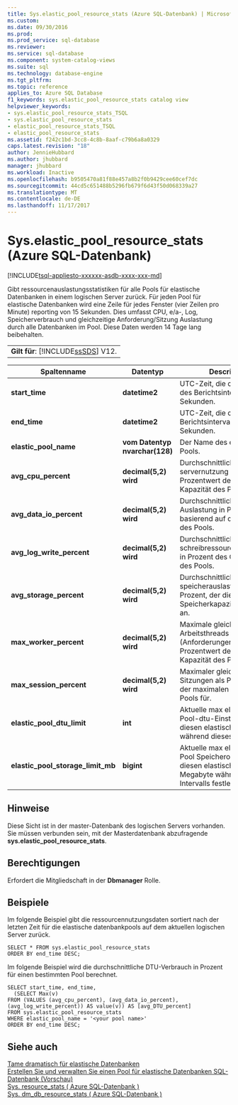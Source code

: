 ```yaml
---
title: Sys.elastic_pool_resource_stats (Azure SQL-Datenbank) | Microsoft Docs
ms.custom: 
ms.date: 09/30/2016
ms.prod: 
ms.prod_service: sql-database
ms.reviewer: 
ms.service: sql-database
ms.component: system-catalog-views
ms.suite: sql
ms.technology: database-engine
ms.tgt_pltfrm: 
ms.topic: reference
applies_to: Azure SQL Database
f1_keywords: sys.elastic_pool_resource_stats catalog view
helpviewer_keywords:
- sys.elastic_pool_resource_stats_TSQL
- sys.elastic_pool_resource_stats
- elastic_pool_resource_stats_TSQL
- elastic_pool_resource_stats
ms.assetid: f242c1bd-3cc8-4c8b-8aaf-c79b6a8a0329
caps.latest.revision: "18"
author: JennieHubbard
ms.author: jhubbard
manager: jhubbard
ms.workload: Inactive
ms.openlocfilehash: b9505470a81f88e457a8b2f0b9429cee60cef7dc
ms.sourcegitcommit: 44cd5c651488b5296fb679f6d43f50d068339a27
ms.translationtype: MT
ms.contentlocale: de-DE
ms.lasthandoff: 11/17/2017
---
```

# <a name="syselasticpoolresourcestats-azure-sql-database"></a>Sys.elastic_pool_resource_stats (Azure SQL-Datenbank)
[!INCLUDE[tsql-appliesto-xxxxxx-asdb-xxxx-xxx-md](../../includes/tsql-appliesto-xxxxxx-asdb-xxxx-xxx-md.md)]

  Gibt ressourcenauslastungsstatistiken für alle Pools für elastische Datenbanken in einem logischen Server zurück. Für jeden Pool für elastische Datenbanken wird eine Zeile für jedes Fenster (vier Zeilen pro Minute) reporting von 15 Sekunden. Dies umfasst CPU, e/a-, Log, Speicherverbrauch und gleichzeitige Anforderung/Sitzung Auslastung durch alle Datenbanken im Pool. Diese Daten werden 14 Tage lang beibehalten. 
  
||  
|-|  
|**Gilt für**: [!INCLUDE[ssSDS](../../includes/sssds-md.md)] V12.|  
  
|Spaltenname|Datentyp|Description|  
|-----------------|---------------|-----------------|  
|**start_time**|**datetime2**|UTC-Zeit, die den Anfang des Berichtsintervalls von 15 Sekunden.|  
|**end_time**|**datetime2**|UTC-Zeit, die das Ende des Berichtsintervalls von 15 Sekunden.|  
|**elastic_pool_name**|**vom Datentyp nvarchar(128)**|Der Name des elastischen Pools.|  
|**avg_cpu_percent**|**decimal(5,2) wird**|Durchschnittliche servernutzung als Prozentwert der maximalen Kapazität des Pools.|  
|**avg_data_io_percent**|**decimal(5,2) wird**|Durchschnittliche e/a-Auslastung in Prozent basierend auf den Grenzwert des Pools.|  
|**avg_log_write_percent**|**decimal(5,2) wird**|Durchschnittliche schreibressourcenauslastung in Prozent des Grenzwerts des Pools.|  
|**avg_storage_percent**|**decimal(5,2) wird**|Durchschnittliche speicherauslastung in Prozent, der die Speicherkapazität des Pools an.|  
|**max_worker_percent**|**decimal(5,2) wird**|Maximale gleichzeitige Arbeitsthreads (Anforderungen) als Prozentwert der maximalen Kapazität des Pools für.|  
|**max_session_percent**|**decimal(5,2) wird**|Maximaler gleichzeitiger Sitzungen als Prozentwert der maximalen Kapazität des Pools für.|  
|**elastic_pool_dtu_limit**|**int**|Aktuelle max elastischen Pool-dtu-Einstellung für diesen elastischen Pool während dieses Intervalls.|  
|**elastic_pool_storage_limit_mb**|**bigint**|Aktuelle max elastischen Pool Speicherobergrenze für diesen elastischen Pool in Megabyte während dieses Intervalls festlegen.|  
  
## <a name="remarks"></a>Hinweise  
 Diese Sicht ist in der master-Datenbank des logischen Servers vorhanden. Sie müssen verbunden sein, mit der Masterdatenbank abzufragende **sys.elastic_pool_resource_stats**.  
  
## <a name="permissions"></a>Berechtigungen  
 Erfordert die Mitgliedschaft in der **Dbmanager** Rolle.  
  
## <a name="examples"></a>Beispiele  
 Im folgende Beispiel gibt die ressourcennutzungsdaten sortiert nach der letzten Zeit für die elastische datenbankpools auf dem aktuellen logischen Server zurück.  
  
```  
SELECT * FROM sys.elastic_pool_resource_stats   
ORDER BY end_time DESC;  
```  
  
 Im folgende Beispiel wird die durchschnittliche DTU-Verbrauch in Prozent für einen bestimmten Pool berechnet.  
  
```  
SELECT start_time, end_time,      
  (SELECT Max(v)      
FROM (VALUES (avg_cpu_percent), (avg_data_io_percent), (avg_log_write_percent)) AS value(v)) AS [avg_DTU_percent]    
FROM sys.elastic_pool_resource_stats   
WHERE elastic_pool_name = '<your pool name>'   
ORDER BY end_time DESC;  
```  
  
## <a name="see-also"></a>Siehe auch  
 [Tame dramatisch für elastische Datenbanken](https://azure.microsoft.com/documentation/articles/sql-database-elastic-pool/)   
 [Erstellen Sie und verwalten Sie einen Pool für elastische Datenbanken SQL-Datenbank (Vorschau)](https://azure.microsoft.com/documentation/articles/sql-database-elastic-pool-portal/)   
 [Sys. resource_stats &#40; Azure SQL-Datenbank &#41;](../../relational-databases/system-catalog-views/sys-resource-stats-azure-sql-database.md)   
 [Sys. dm_db_resource_stats &#40; Azure SQL-Datenbank &#41;](../../relational-databases/system-dynamic-management-views/sys-dm-db-resource-stats-azure-sql-database.md)  
  
  
